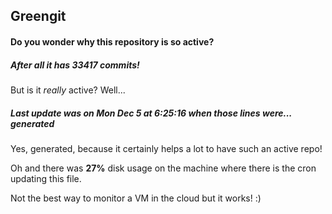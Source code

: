 ## Greengit

#### Do you wonder why this repository is so active?

##### After all it has 33417 commits!

But is it *really* active? Well...

##### Last update was on Mon Dec 5 at 6:25:16 when those lines were... generated

Yes, generated, because it certainly helps a lot to have such an active repo!

Oh and there was **27%** disk usage on the machine
where there is the cron updating this file.

Not the best way to monitor a VM in the cloud but it works! :)
